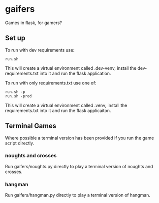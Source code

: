 # gaifers

Games in flask, for gamers?

## Set up

To run with dev requirements use:

```
run.sh
```

This will create a virtual environment called .dev-venv, install the dev-requirements.txt into it and run the flask application.

To run with only requirements.txt use one of:

```
run.sh -p
run.sh -prod
```

This will create a virtual environment called .venv, install the requirements.txt into it and run the flask applicaiton.

## Terminal Games

Where possible a terminal version has been provided if you run the game script directly.

### noughts and crosses

Run gaifers/noughts.py directly to play a terminal version of noughts and crosses.

### hangman

Run gaifers/hangman.py directly to play a terminal version of hangman.
